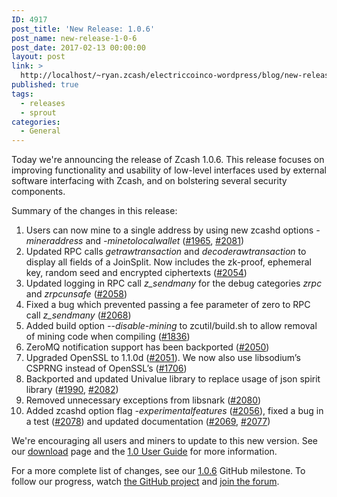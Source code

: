 ```yaml
---
ID: 4917
post_title: 'New Release: 1.0.6'
post_name: new-release-1-0-6
post_date: 2017-02-13 00:00:00
layout: post
link: >
  http://localhost/~ryan.zcash/electriccoinco-wordpress/blog/new-release-1-0-6/
published: true
tags:
  - releases
  - sprout
categories:
  - General
---
```

<p>Today we're announcing the release of Zcash 1.0.6. This release focuses on improving functionality and usability of low-level interfaces used by external software interfacing with Zcash, and on bolstering several security components.</p>
<p>Summary of the changes in this release:</p>
<ol class="arabic simple">
<li>Users can now mine to a single address by using new zcashd options <cite>-mineraddress</cite> and <cite>-minetolocalwallet</cite> (<a class="reference external" href="https://github.com/zcash/zcash/pull/1965">#1965</a>, <a class="reference external" href="https://github.com/zcash/zcash/pull/2081">#2081</a>)</li>
<li>Updated RPC calls <cite>getrawtransaction</cite> and <cite>decoderawtransaction</cite> to display all fields of a JoinSplit. Now includes the zk-proof, ephemeral key, random seed and encrypted ciphertexts (<a class="reference external" href="https://github.com/zcash/zcash/pull/2054">#2054</a>)</li>
<li>Updated logging in RPC call <cite>z_sendmany</cite> for the debug categories <cite>zrpc</cite> and <cite>zrpcunsafe</cite> (<a class="reference external" href="https://github.com/zcash/zcash/pull/2058">#2058</a>)</li>
<li>Fixed a bug which prevented passing a fee parameter of zero to RPC call <cite>z_sendmany</cite> (<a class="reference external" href="https://github.com/zcash/zcash/pull/2068">#2068</a>)</li>
<li>Added build option <cite>--disable-mining</cite> to zcutil/build.sh to allow removal of mining code when compiling (<a class="reference external" href="https://github.com/zcash/zcash/pull/1836">#1836</a>)</li>
<li>ZeroMQ notification support has been backported (<a class="reference external" href="https://github.com/zcash/zcash/pull/2050">#2050</a>)</li>
<li>Upgraded OpenSSL to 1.1.0d (<a class="reference external" href="https://github.com/zcash/zcash/pull/2051">#2051</a>). We now also use libsodium’s CSPRNG instead of OpenSSL’s (<a class="reference external" href="https://github.com/zcash/zcash/pull/1706">#1706</a>)</li>
<li>Backported and updated Univalue library to replace usage of json spirit library (<a class="reference external" href="https://github.com/zcash/zcash/pull/1990">#1990</a>, <a class="reference external" href="https://github.com/zcash/zcash/pull/2082">#2082</a>)</li>
<li>Removed unnecessary exceptions from libsnark (<a class="reference external" href="https://github.com/zcash/zcash/pull/2080">#2080</a>)</li>
<li>Added zcashd option flag <cite>-experimentalfeatures</cite> (<a class="reference external" href="https://github.com/zcash/zcash/pull/2056">#2056</a>), fixed a bug in a test (<a class="reference external" href="https://github.com/zcash/zcash/pull/2078">#2078</a>) and updated documentation (<a class="reference external" href="https://github.com/zcash/zcash/pull/2069">#2069</a>, <a class="reference external" href="https://github.com/zcash/zcash/pull/2077">#2077</a>)</li>
</ol>
<p>We're encouraging all users and miners to update to this new version. See our <a class="reference external" href="https://z.cash/download.html">download</a> page and the <a class="reference external" href="https://github.com/zcash/zcash/wiki/1.0-User-Guide">1.0 User Guide</a> for more information.</p>
<p>For a more complete list of changes, see our <a class="reference external" href="https://github.com/zcash/zcash/milestone/50">1.0.6</a> GitHub milestone. To follow our progress, watch <a class="reference external" href="https://github.com/zcash/zcash/milestones">the GitHub project</a> and <a class="reference external" href="https://forum.z.cash/">join the forum</a>.</p>
